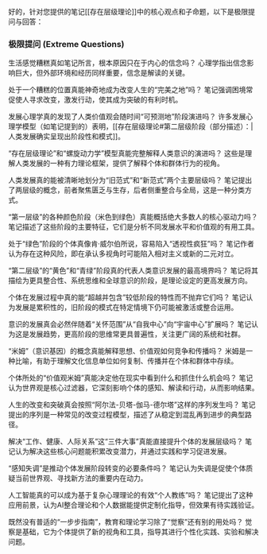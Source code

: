 好的，针对您提供的笔记[[存在层级理论]]中的核心观点和子命题，以下是极限提问与回答：

### 极限提问 (Extreme Questions)

生活感觉糟糕真如笔记所言，根本原因只在于内心的信念吗？
心理学指出信念影响巨大，但外部环境和经历同样重要，信念是解读的关键。

处于一个糟糕的位置真能神奇地成为改变人生的“完美之地”吗？
笔记强调困境常促使人寻求改变，激发行动，使其成为突破的有利时机。

发展心理学真的发现了人类价值观会随时间“可预测地”阶段演进吗？
许多发展心理学模型（如笔记提到的）表明，[[存在层级理论#第二层级阶段（部分描述）：|人类发展确实呈现出阶段性和模式]]。

“存在层级理论”和“螺旋动力学”模型真能完整解释人类意识的演进吗？
这些是理解人类发展的一种有力理论框架，提供了解释个体和群体行为的视角。

人类发展真的能被清晰地划分为“旧范式”和“新范式”两个主要层级吗？
笔记提出了两层级的概念，前者聚焦匮乏与生存，后者侧重整合与全局，这是一种分类方式。

“第一层级”的各种颜色阶段（米色到绿色）真能概括绝大多数人的核心驱动力吗？
笔记描述了这些阶段的主要特征，它们是分析不同发展水平和价值观的有用工具。

处于“绿色”阶段的个体真像肯·威尔伯所说，容易陷入“透视性疯狂”吗？
笔记作者认为存在这种风险，即在承认多视角时可能陷入相对主义或新的二元对立。

“第二层级”的“黄色”和“青绿”阶段真的代表人类意识发展的最高境界吗？
笔记将其描绘为更具整合性、系统思维和全球意识的阶段，是理论设定的更高发展方向。

个体在发展过程中真的能“超越并包含”较低阶段的特性而不抛弃它们吗？
笔记认为发展是累积性的，旧阶段的模式在特定情境下仍可能被激活或整合运用。

意识的发展真会必然伴随着“关怀范围”从“自我中心”向“宇宙中心”扩展吗？
笔记认为这是发展趋势，更高阶段的思维常更具普遍性，关注更广阔的系统和社群。

“米姆”（意识基因）的概念真能解释思想、价值观如何竞争和传播吗？
米姆是一种比喻，有助于理解文化信息单位如何复制、传播并在个体和群体中存续。

个体所处的“价值观米姆”真能决定他在现实中看到什么和抓住什么机会吗？
笔记认为世界观是核心过滤器，它深刻影响个体的感知、解读和行动，从而影响结果。

人生的改变和突破真会按照“阿尔法-贝塔-伽马-德尔塔”这样的序列发生吗？
笔记提出的序列是一种常见的改变过程模型，描述了从稳定到混乱再到进步的典型路径。

解决“工作、健康、人际关系”这“三件大事”真能直接提升个体的发展层级吗？
笔记认为解决这些核心问题能积累改变潜力，并通过实践和学习促进发展。

“感知失调”是推动个体发展阶段转变的必要条件吗？
笔记认为失调是促使个体质疑当前世界观、寻找新方法的重要内在动力。

人工智能真的可以成为基于复杂心理理论的有效“个人教练”吗？
笔记提出了这种应用前景，认为AI整合理论和个人数据能提供定制化指导，但效果有待实践验证。

既然没有普适的“一步步指南”，教育和理论学习除了“觉察”还有别的用处吗？
觉察是基础，它为个体提供了新的视角和工具，指导其进行个性化实践、实验和解决问题。